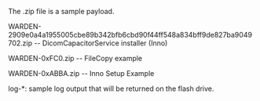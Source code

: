 The .zip file is a sample payload.

WARDEN-2909e0a4a1955005cbe89b342bfb6cbd90f44ff548a834bff9de827ba9049702.zip -- DicomCapacitorService installer (Inno)

WARDEN-0xFC0.zip -- FileCopy example

WARDEN-0xABBA.zip -- Inno Setup Example

log-*: sample log output that will be returned on the flash drive.